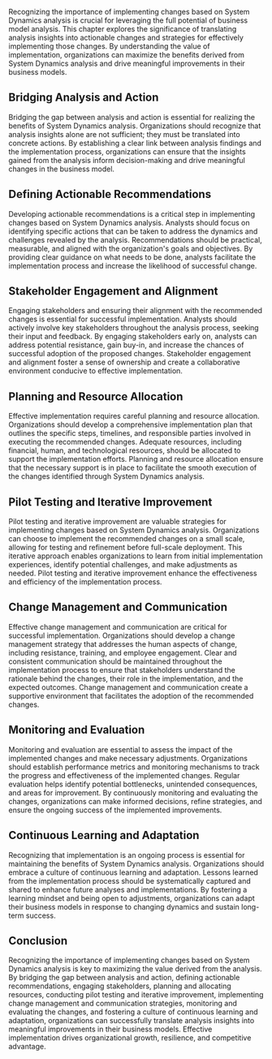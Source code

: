 
Recognizing the importance of implementing changes based on System Dynamics analysis is crucial for leveraging the full potential of business model analysis. This chapter explores the significance of translating analysis insights into actionable changes and strategies for effectively implementing those changes. By understanding the value of implementation, organizations can maximize the benefits derived from System Dynamics analysis and drive meaningful improvements in their business models.

## Bridging Analysis and Action

Bridging the gap between analysis and action is essential for realizing the benefits of System Dynamics analysis. Organizations should recognize that analysis insights alone are not sufficient; they must be translated into concrete actions. By establishing a clear link between analysis findings and the implementation process, organizations can ensure that the insights gained from the analysis inform decision-making and drive meaningful changes in the business model.

## Defining Actionable Recommendations

Developing actionable recommendations is a critical step in implementing changes based on System Dynamics analysis. Analysts should focus on identifying specific actions that can be taken to address the dynamics and challenges revealed by the analysis. Recommendations should be practical, measurable, and aligned with the organization's goals and objectives. By providing clear guidance on what needs to be done, analysts facilitate the implementation process and increase the likelihood of successful change.

## Stakeholder Engagement and Alignment

Engaging stakeholders and ensuring their alignment with the recommended changes is essential for successful implementation. Analysts should actively involve key stakeholders throughout the analysis process, seeking their input and feedback. By engaging stakeholders early on, analysts can address potential resistance, gain buy-in, and increase the chances of successful adoption of the proposed changes. Stakeholder engagement and alignment foster a sense of ownership and create a collaborative environment conducive to effective implementation.

## Planning and Resource Allocation

Effective implementation requires careful planning and resource allocation. Organizations should develop a comprehensive implementation plan that outlines the specific steps, timelines, and responsible parties involved in executing the recommended changes. Adequate resources, including financial, human, and technological resources, should be allocated to support the implementation efforts. Planning and resource allocation ensure that the necessary support is in place to facilitate the smooth execution of the changes identified through System Dynamics analysis.

## Pilot Testing and Iterative Improvement

Pilot testing and iterative improvement are valuable strategies for implementing changes based on System Dynamics analysis. Organizations can choose to implement the recommended changes on a small scale, allowing for testing and refinement before full-scale deployment. This iterative approach enables organizations to learn from initial implementation experiences, identify potential challenges, and make adjustments as needed. Pilot testing and iterative improvement enhance the effectiveness and efficiency of the implementation process.

## Change Management and Communication

Effective change management and communication are critical for successful implementation. Organizations should develop a change management strategy that addresses the human aspects of change, including resistance, training, and employee engagement. Clear and consistent communication should be maintained throughout the implementation process to ensure that stakeholders understand the rationale behind the changes, their role in the implementation, and the expected outcomes. Change management and communication create a supportive environment that facilitates the adoption of the recommended changes.

## Monitoring and Evaluation

Monitoring and evaluation are essential to assess the impact of the implemented changes and make necessary adjustments. Organizations should establish performance metrics and monitoring mechanisms to track the progress and effectiveness of the implemented changes. Regular evaluation helps identify potential bottlenecks, unintended consequences, and areas for improvement. By continuously monitoring and evaluating the changes, organizations can make informed decisions, refine strategies, and ensure the ongoing success of the implemented improvements.

## Continuous Learning and Adaptation

Recognizing that implementation is an ongoing process is essential for maintaining the benefits of System Dynamics analysis. Organizations should embrace a culture of continuous learning and adaptation. Lessons learned from the implementation process should be systematically captured and shared to enhance future analyses and implementations. By fostering a learning mindset and being open to adjustments, organizations can adapt their business models in response to changing dynamics and sustain long-term success.

## Conclusion

Recognizing the importance of implementing changes based on System Dynamics analysis is key to maximizing the value derived from the analysis. By bridging the gap between analysis and action, defining actionable recommendations, engaging stakeholders, planning and allocating resources, conducting pilot testing and iterative improvement, implementing change management and communication strategies, monitoring and evaluating the changes, and fostering a culture of continuous learning and adaptation, organizations can successfully translate analysis insights into meaningful improvements in their business models. Effective implementation drives organizational growth, resilience, and competitive advantage.
